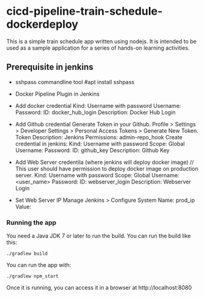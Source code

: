 # cicd-pipeline-train-schedule-dockerdeploy

This is a simple train schedule app written using nodejs. It is intended to be used as a sample application for a series of hands-on learning activities.

## Prerequisite in jenkins

- sshpass commandline tool 
        #apt install sshpass
- Docker Pipeline Plugin in Jenkins

- Add docker credential
        Kind: Username with password
        Username: <docker hub username>
        Password: <password>
        ID: docker_hub_login
        Description: Docker Hub Login
- Add Github credential
        Generate Token in your Github. 
        Profile > Settings > Developer Settings > Personal Access Tokens > Generate New Token.
        Token Description: Jenkins
        Permissions: admin-repo_hook
        Create credential in jenkins:
        Kind: Username with password
        Scope: Global
        Username: <your github user_id>
        Password: <Access Token>
        ID: github_key
        Description: Github Key
    
- Add Web Server credentila (where jenkins will deploy docker image) // This user should have permission to deploy docker image on production server.
        Kind: Username with password
        Scope: Global
        Username: <user_name>
        Password: <password>
        ID: webserver_login
        Description: Webserver Login
- Set Web Server IP 
        Manage Jenkins > Configure System
        Name: prod_ip
        Value: <Web Server IP Address>

### Running the app

You need a Java JDK 7 or later to run the build. You can run the build like this:

    ./gradlew build

You can run the app with:

    ./gradlew npm_start

Once it is running, you can access it in a browser at http://localhost:8080
